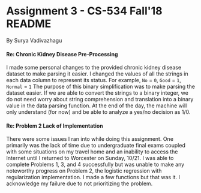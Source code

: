 # Assignment 3 - CS-534 Fall'18 README
By Surya Vadivazhagu

#### Re: Chronic Kidney Disease Pre-Processing
I made some personal changes to the provided chronic kidney disease dataset to make parsing it easier. I changed the values of all the strings in each data column to represent its status.
For example, `No` = `0`, `Good` = `1`, `Normal`  = `1`
The purpose of this binary simplification was to make parsing the dataset easier. If we are able to convert the strings to a binary integer, we do not need worry about string comprehension and translation into a binary value in the data parsing function. At the end of the day, the machine will only understand (for now) and be able to analyze a yes/no decision as 1/0.


#### Re: Problem 2 Lack of Implementation
There were some issues I ran into while doing this assignment. One primarily was the lack of time due to undergraduate final exams coupled with some situations on my travel home and an inability to access the Internet until I returned to Worcester on Sunday, 10/21. I was able to complete Problems 1, 3, and 4 successfully but was unable to make any noteworthy progress on Problem 2, the logistic regression with regularization implementation. I made a few functions but that was it. I acknowledge my failure due to not prioritizing the problem. 
